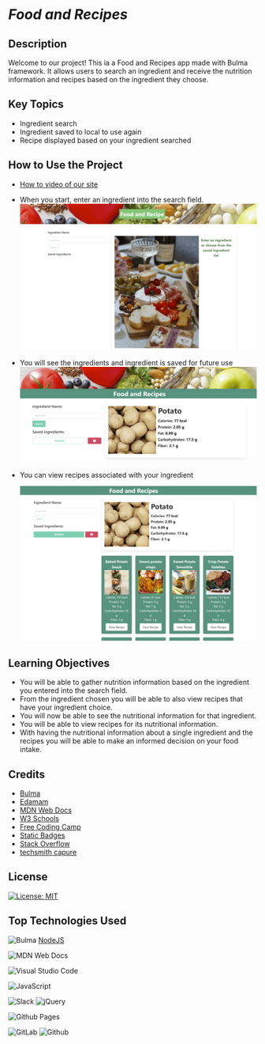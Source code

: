 # ***Food and Recipes***

## **Description**   
Welcome to our project! This ia a Food and Recipes app made with Bulma framework. It allows users to search an ingredient and receive the nutrition information and recipes based on the ingredient they choose. 

## **Key Topics**
- Ingredient search
- Ingredient saved to local to use again
- Recipe displayed based on your ingredient searched

## **How to Use the Project**

  - [How to video of our site](https://app.screencast.com/PwYaImigU4gDg)


- When you start, enter an ingredient into the search field.
    ![Alt text](<assets/images/1st view.png>)

- You will see the ingredients and ingredient is saved for future use
    ![Alt text](<assets/images/ingredients search.png>)

- You can view recipes associated with your ingredient
  
    ![Alt text](<assets/images/recipe searchpng.png>)



## **Learning Objectives**
- You will be able to gather nutrition information based on the ingredient you entered into the search field.
- From the ingredient chosen you will be able to also view recipes that have your ingredient choice.
- You will now be able to see the nutritional information for that ingredient.
- You will be able to view recipes for its nutritional information.
- With having the nutritional information about a single ingredient and the recipes you will be able to make an informed decision on your food intake.

 ## **Credits**

- [Bulma](https://bulma.io/)
- [Edamam](https://www.edamam.com/)
- [MDN Web Docs](https://developer.mozilla.org/en-US/docs/Web)
- [W3 Schools](https://www.w3schools.com/)
- [Free Coding Camp](https://www.freecodecamp.org/news/how-to-write-a-good-readme-file/)
- [Static Badges](https://shields.io/badges)
- [Stack Overflow](https://stackoverflow.com/questions/19508183/how-to-force-input-to-only-allow-alpha-letters)
- [techsmith capure](https://support.techsmith.com/hc/en-us/articles/360033233672-Record-Video-with-TechSmith-Capture)





## **License**
[![License: MIT](https://img.shields.io/badge/License-MIT-yellow.svg)](https://opensource.org/licenses/MIT)

## **Top Technologies Used**

<!-- ![Static Badge](https://img.shields.io/badge/BULMA-b?style=flat-square&logo=bulma&logoColor=black&color=Green)

![Static Badge](https://img.shields.io/badge/JSON-j?style=flat-square&logo=json&color=yellow)
![Static Badge](https://img.shields.io/badge/SLACK-s?style=flat-square&logo=slack&logoColor=black&color=blue)

![Static Badge](https://img.shields.io/badge/JQUERY-j?style=flat-square&logo=jquery&logoColor=black&color=pink)
![Static Badge](https://img.shields.io/badge/JAVASCRIPT-J?style=flat-square&logo=javascript&logoColor=Pink&color=black)


![Static Badge](https://img.shields.io/badge/VS%20Code-v?style=flat-square&logo=visualstudiocode&logoColor=black&color=red)
![Static Badge](https://img.shields.io/badge/GITLAB-g?style=flat-square&logo=gitlab&color=grey)
![Static Badge](https://img.shields.io/badge/GITHUB-g?style=flat-square&logo=github&logoColor=black&color=cyan)

<!-- 
![Static Badge](https://img.shields.io/badge/mdn%20web%20docs-m?style=flat-square&logo=mdnwebdocs&logoColor=black&color=blue)
![Static Badge](https://img.shields.io/badge/W3%20Schools-w?style=flat-square&logo=w3schools&logoColor=black&color=green) -->

 <!-- [![npm version](https://badge.fury.io/js/bulma.svg)](https://badge.fury.io/js/bulma)  -->


![Bulma](https://img.shields.io/badge/bulma-00D0B1?style=for-the-badge&logo=bulma&logoColor=white)
[NodeJS](https://img.shields.io/badge/node.js-6DA55F?style=for-the-badge&logo=node.js&logoColor=white)


 

![MDN Web Docs](https://img.shields.io/badge/MDN_Web_Docs-black?style=for-the-badge&logo=mdnwebdocs&logoColor=white)

![Visual Studio Code](https://img.shields.io/badge/Visual%20Studio%20Code-0078d7.svg?style=for-the-badge&logo=visual-studio-code&logoColor=white)

![JavaScript](https://img.shields.io/badge/javascript-%23323330.svg?style=for-the-badge&logo=javascript&logoColor=%23F7DF1E)

![Slack](https://img.shields.io/badge/Slack-4A154B?style=for-the-badge&logo=slack&logoColor=white)
![jQuery](https://img.shields.io/badge/jquery-%230769AD.svg?style=for-the-badge&logo=jquery&logoColor=white)

![Github Pages](https://img.shields.io/badge/github%20pages-121013?style=for-the-badge&logo=github&logoColor=white)

![GitLab](https://img.shields.io/badge/gitlab-%23181717.svg?style=for-the-badge&logo=gitlab&logoColor=)
![Github](https://github./badge/GitHub-100000?style=for-the-badge&logo=github&logoColor=purple)